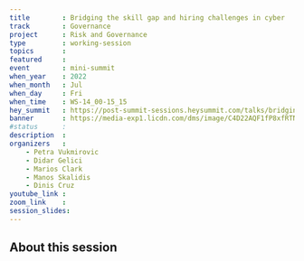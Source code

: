 ```yaml
---
title        : Bridging the skill gap and hiring challenges in cyber
track        : Governance
project      : Risk and Governance
type         : working-session
topics       : 
featured     :
event        : mini-summit
when_year    : 2022
when_month   : Jul
when_day     : Fri
when_time    : WS-14_00-15_15
hey_summit   : https://post-summit-sessions.heysummit.com/talks/bridging-the-skill-gap-and-hiring-challenges-in-cyber/
banner       : https://media-exp1.licdn.com/dms/image/C4D22AQF1fP8xfRTNXw/feedshare-shrink_1280/0/1655587468986?e=1658361600&v=beta&t=Z8Itw18tWReqJsvyqUsrlKcgu29_ZcTiTiZK2TmogOs
#status      : 
description  :
organizers   :
    - Petra Vukmirovic
    - Didar Gelici
    - Marios Clark
    - Manos Skalidis
    - Dinis Cruz
youtube_link : 
zoom_link    :
session_slides:
---
```



## About this session

